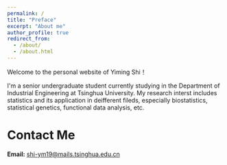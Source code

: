 ```yaml
---
permalink: /
title: "Preface"
excerpt: "About me"
author_profile: true
redirect_from: 
  - /about/
  - /about.html
---
```


Welcome to the personal website of Yiming Shi！

I'm a senior undergraduate student currently studying in the Department of Industrial Engineering at Tsinghua University. My research interst includes statistics and its application in deifferent fileds, especially biostatistics, statistical genetics, functional data analysis, etc.



Contact Me
======
**Email:** shi-ym19@mails.tsinghua.edu.cn
